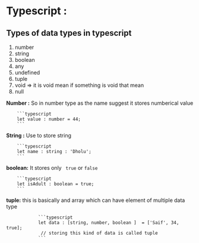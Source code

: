 # Typescript :

## Types of data types in typescript

1. number
2. string
3. boolean
4. any
5. undefined
6. tuple
7. void => it is void mean if something is void that mean
8. null

**Number :**
So in number type as the name suggest it stores numberical value

        ```typescript
        let value : number = 44;
        ```

**String :** Use to store string

        ```typescript
        let name : string : 'Dholu';
        ```

**boolean:** It stores only ` true` or `false`

        ```typescript
        let isAdult : boolean = true;
        ```

**tuple:** this is basically and array which can have element of multiple data type

                ```typescript
                let data : [string, number, boolean ]  = ['Saif', 34, true];
                 // storing this kind of data is called tuple
                ```
